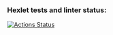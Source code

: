 ### Hexlet tests and linter status:
[![Actions Status](https://github.com/ilyakaverin/frontend-project-lvl3/workflows/hexlet-check/badge.svg)](https://github.com/ilyakaverin/frontend-project-lvl3/actions)